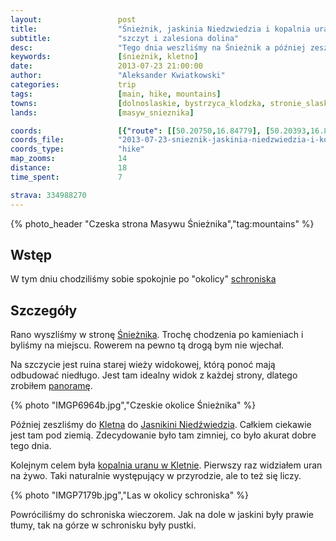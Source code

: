 ```yaml
---
layout:                 post
title:                  "Śnieżnik, jaskinia Niedzwiedzia i kopalnia uranu w Kletnie"
subtitle:               "szczyt i zalesiona dolina"
desc:                   "Tego dnia weszliśmy na Śnieżnik a później zeszliśmy zobaczyć Jaskinię Niedźwiedzia i kopalnię uranu w Kletnie."
keywords:               [śnieżnik, kletno]
date:                   2013-07-23 21:00:00
author:                 "Aleksander Kwiatkowski"
categories:             trip
tags:                   [main, hike, mountains]
towns:                  [dolnoslaskie, bystrzyca_klodzka, stronie_slaskie]
lands:                  [masyw_snieznika]

coords:                 [{"route": [[50.20750,16.84779], [50.20393,16.83775], [50.20827,16.83234], [50.23430,16.84196], [50.24204,16.85363], [50.25763,16.85869], [50.26251,16.87294]], "type": "hike"}]
coords_file:            "2013-07-23-snieznik-jaskinia-niedzwiedzia-i-kopalnia-uranu-w-kletnie.json"
coords_type:            "hike"
map_zooms:              14
distance:               18
time_spent:             7

strava: 334988270
---
```


[wiki-masyw-snieznika]:         https://pl.wikipedia.org/wiki/Masyw_%C5%9Anie%C5%BCnika
[wiki-klodzko]:                 https://pl.wikipedia.org/wiki/K%C5%82odzko
[wiki-schronisko]:              https://pl.wikipedia.org/wiki/Schronisko_PTTK_%E2%80%9ENa_%C5%9Anie%C5%BCniku%E2%80%9D
[wiki-snieznik]:                https://pl.wikipedia.org/wiki/%C5%9Anie%C5%BCnik_(g%C3%B3ra)
[wiki-niedzwiedzia]:            https://pl.wikipedia.org/wiki/Jaskinia_Nied%C5%BAwiedzia_(Sudety)
[wiki-kletno]:                  https://pl.wikipedia.org/wiki/Kletno
[wiki-kopalnia-uranu]:          https://pl.wikipedia.org/wiki/Kopaliny_(kopalnia_uranu)

[snieznik-panorama]:            http://www.panoramio.com/photo_explorer#view=photo&position=2190&with_photo_id=94019532&order=date_desc&user=4973339

{% photo_header "Czeska strona Masywu Śnieżnika","tag:mountains" %}

Wstęp
-----

W tym dniu chodziliśmy sobie spokojnie po "okolicy" [schroniska][wiki-schronisko]

Szczegóły
---------

Rano wyszliśmy w stronę [Śnieżnika][wiki-snieznik]. Trochę chodzenia po kamieniach i byliśmy na miejscu. Rowerem
na pewno tą drogą bym nie wjechał.

Na szczycie jest ruina starej wieży widokowej, którą ponoć mają odbudować niedługo.
Jest tam idealny widok z każdej strony, dlatego
zrobiłem [panoramę][snieznik-panorama].

{% photo "IMGP6964b.jpg","Czeskie okolice Śnieżnika" %}

Później zeszliśmy do [Kletna][wiki-kletno] do [Jasnikini Niedźwiedzia][wiki-niedzwiedzia]. Całkiem ciekawie
jest tam pod ziemią. Zdecydowanie było tam zimniej, co było akurat dobre tego dnia.

Kolejnym celem była [kopalnia uranu w Kletnie][wiki-kopalnia-uranu]. Pierwszy raz widziałem uran na żywo.
Taki naturalnie występujący w przyrodzie, ale to też się liczy.

{% photo "IMGP7179b.jpg","Las w okolicy schroniska" %}

Powróciliśmy do schroniska wieczorem. Jak na dole w jaskini były prawie tłumy, tak na górze
w schronisku były pustki.
